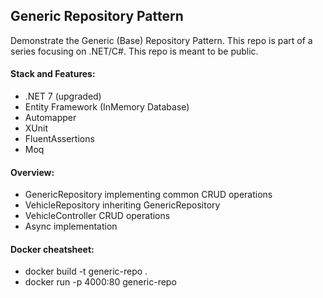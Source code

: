 ## Generic Repository Pattern
Demonstrate the Generic (Base) Repository Pattern. 
This repo is part of a series focusing on .NET/C#.
This repo is meant to be public.

#### Stack and Features:
- .NET 7 (upgraded)
- Entity Framework (InMemory Database)
- Automapper
- XUnit
- FluentAssertions
- Moq

#### Overview:
- GenericRepository implementing common CRUD operations
- VehicleRepository inheriting GenericRepository
- VehicleController CRUD operations
- Async implementation

#### Docker cheatsheet:
- docker build -t generic-repo .
- docker run -p 4000:80 generic-repo
